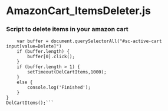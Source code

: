 # AmazonCart_ItemsDeleter.js

### Script to delete items in your amazon cart

```function DelCartItems() {
	var buffer = document.querySelectorAll("#sc-active-cart input[value=Delete]")
	if (buffer.length) {
		buffer[0].click();
	}
	if (buffer.length > 1) {
		setTimeout(DelCartItems,1000);
	}
	else {
		console.log('Finished');
	}
}
DelCartItems();```
